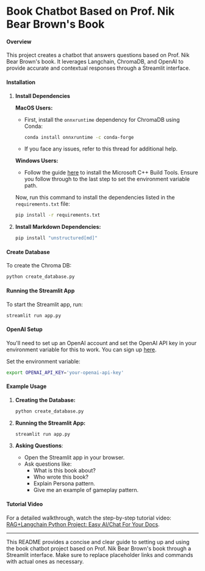 # Book Chatbot Based on Prof. Nik Bear Brown's Book

#### Overview
This project creates a chatbot that answers questions based on Prof. Nik Bear Brown's book. It leverages Langchain, ChromaDB, and OpenAI to provide accurate and contextual responses through a Streamlit interface.

#### Installation

1. **Install Dependencies**

   **MacOS Users:**
   - First, install the `onnxruntime` dependency for ChromaDB using Conda:
     ```sh
     conda install onnxruntime -c conda-forge
     ```
   - If you face any issues, refer to this thread for additional help.

   **Windows Users:**
   - Follow the guide [here](https://visualstudio.microsoft.com/visual-cpp-build-tools/) to install the Microsoft C++ Build Tools. Ensure you follow through to the last step to set the environment variable path.

   Now, run this command to install the dependencies listed in the `requirements.txt` file:
   ```sh
   pip install -r requirements.txt
   ```

2. **Install Markdown Dependencies:**
   ```sh
   pip install "unstructured[md]"
   ```

#### Create Database

To create the Chroma DB:
```sh
python create_database.py
```

#### Running the Streamlit App

To start the Streamlit app, run:
```sh
streamlit run app.py
```

#### OpenAI Setup

You'll need to set up an OpenAI account and set the OpenAI API key in your environment variable for this to work. You can sign up [here](https://beta.openai.com/signup/).

Set the environment variable:
```sh
export OPENAI_API_KEY='your-openai-api-key'
```

#### Example Usage

1. **Creating the Database:**
   ```sh
   python create_database.py
   ```

2. **Running the Streamlit App:**
   ```sh
   streamlit run app.py
   ```

3. **Asking Questions**: 
   - Open the Streamlit app in your browser.
   - Ask questions like:
     - What is this book about?
     - Who wrote this book?
     - Explain Persona pattern.
     - Give me an example of gameplay pattern.

#### Tutorial Video
For a detailed walkthrough, watch the step-by-step tutorial video: [RAG+Langchain Python Project: Easy AI/Chat For Your Docs](https://www.youtube.com/watch?v=dQw4w9WgXcQ).

---

This README provides a concise and clear guide to setting up and using the book chatbot project based on Prof. Nik Bear Brown's book through a Streamlit interface. Make sure to replace placeholder links and commands with actual ones as necessary.
